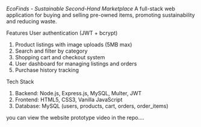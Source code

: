 *EcoFinds - Sustainable Second-Hand Marketplace*
A full-stack web application for buying and selling pre-owned items, promoting sustainability and reducing waste.

Features
User authentication (JWT + bcrypt)
1. Product listings with image uploads (5MB max)
2. Search and filter by category
3. Shopping cart and checkout system
4. User dashboard for managing listings and orders
5. Purchase history tracking

Tech Stack
1. Backend: Node.js, Express.js, MySQL, Multer, JWT
2. Frontend: HTML5, CSS3, Vanilla JavaScript
3. Database: MySQL (users, products, cart, orders, order_items)


you can view the website prototype video in the repo....
